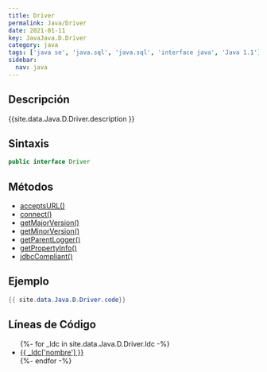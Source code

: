 ```yaml
---
title: Driver
permalink: Java/Driver
date: 2021-01-11
key: JavaJava.D.Driver
category: java
tags: ['java se', 'java.sql', 'java.sql', 'interface java', 'Java 1.1']
sidebar: 
  nav: java
---
```


## Descripción
{{site.data.Java.D.Driver.description }}

## Sintaxis
~~~java
public interface Driver
~~~

## Métodos
* [acceptsURL()](/Java/Driver/acceptsURL)
* [connect()](/Java/Driver/connect)
* [getMajorVersion()](/Java/Driver/getMajorVersion)
* [getMinorVersion()](/Java/Driver/getMinorVersion)
* [getParentLogger()](/Java/Driver/getParentLogger)
* [getPropertyInfo()](/Java/Driver/getPropertyInfo)
* [jdbcCompliant()](/Java/Driver/jdbcCompliant)

## Ejemplo
~~~java
{{ site.data.Java.D.Driver.code}}
~~~

## Líneas de Código
<ul>
{%- for _ldc in site.data.Java.D.Driver.ldc -%}
   <li>
       <a href="{{_ldc['url'] }}">{{ _ldc['nombre'] }}</a>
   </li>
{%- endfor -%}
</ul>
